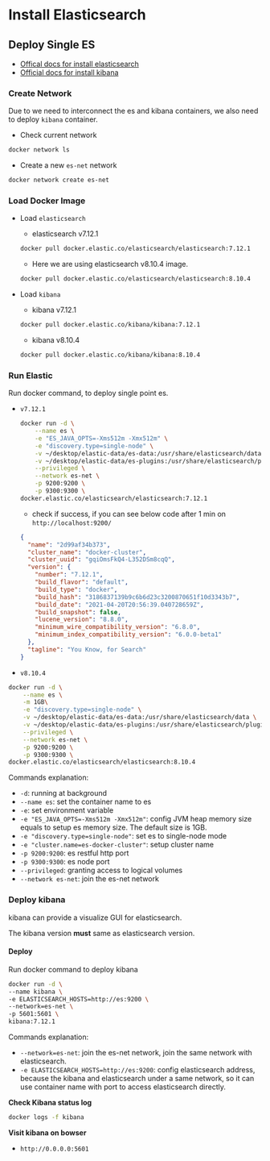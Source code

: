 # Install Elasticsearch

## Deploy Single ES

- [Offical docs for install elasticsearch](https://www.elastic.co/guide/en/elasticsearch/reference/current/docker.html)
- [Official docs for install kibana](https://www.elastic.co/guide/en/kibana/current/docker.html)

### Create Network

Due to we need to interconnect the es and kibana containers, we also need to deploy `kibana` container.

- Check current network

```sh
docker network ls
```

- Create a new `es-net` network

```sh
docker network create es-net
```

### Load Docker Image

- Load `elasticsearch`

  - elasticsearch v7.12.1

  ```sh
  docker pull docker.elastic.co/elasticsearch/elasticsearch:7.12.1
  ```

  - Here we are using elasticsearch v8.10.4 image.

  ```sh
  docker pull docker.elastic.co/elasticsearch/elasticsearch:8.10.4
  ```

- Load `kibana`

  - kibana v7.12.1

  ```sh
  docker pull docker.elastic.co/kibana/kibana:7.12.1
  ```

  - kibana v8.10.4

  ```sh
  docker pull docker.elastic.co/kibana/kibana:8.10.4
  ```

### Run Elastic

Run docker command, to deploy single point es.

- `v7.12.1`

  ```sh
  docker run -d \
      --name es \
      -e "ES_JAVA_OPTS=-Xms512m -Xmx512m" \
      -e "discovery.type=single-node" \
      -v ~/desktop/elastic-data/es-data:/usr/share/elasticsearch/data \
      -v ~/desktop/elastic-data/es-plugins:/usr/share/elasticsearch/plugins \
      --privileged \
      --network es-net \
      -p 9200:9200 \
      -p 9300:9300 \
  docker.elastic.co/elasticsearch/elasticsearch:7.12.1
  ```

  - check if success, if you can see below code after 1 min on `http://localhost:9200/`

  ```json
  {
    "name": "2d99af34b373",
    "cluster_name": "docker-cluster",
    "cluster_uuid": "gqiOmsFkQ4-L352DSm8cqQ",
    "version": {
      "number": "7.12.1",
      "build_flavor": "default",
      "build_type": "docker",
      "build_hash": "3186837139b9c6b6d23c3200870651f10d3343b7",
      "build_date": "2021-04-20T20:56:39.040728659Z",
      "build_snapshot": false,
      "lucene_version": "8.8.0",
      "minimum_wire_compatibility_version": "6.8.0",
      "minimum_index_compatibility_version": "6.0.0-beta1"
    },
    "tagline": "You Know, for Search"
  }
  ```

- `v8.10.4`

```sh
docker run -d \
    --name es \
    -m 1GB\
    -e "discovery.type=single-node" \
    -v ~/desktop/elastic-data/es-data:/usr/share/elasticsearch/data \
    -v ~/desktop/elastic-data/es-plugins:/usr/share/elasticsearch/plugins \
    --privileged \
    --network es-net \
    -p 9200:9200 \
    -p 9300:9300 \
docker.elastic.co/elasticsearch/elasticsearch:8.10.4
```

Commands explanation:

- `-d`: running at background
- `--name es`: set the container name to es
- `-e`: set environment variable
- `-e "ES_JAVA_OPTS=-Xms512m -Xmx512m"`: config JVM heap memory size equals to setup es memory size. The default size is 1GB.
- `-e "discovery.type=single-node"`: set es to single-node mode
- `-e "cluster.name=es-docker-cluster"`: setup cluster name
- `-p 9200:9200`: es restful http port
- `-p 9300:9300`: es node port
- `--privileged`: granting access to logical volumes
- `--network es-net`: join the es-net network

### Deploy kibana

kibana can provide a visualize GUI for elasticsearch.

The kibana version **must** same as elasticsearch version.

#### Deploy

Run docker command to deploy kibana

```sh
docker run -d \
--name kibana \
-e ELASTICSEARCH_HOSTS=http://es:9200 \
--network=es-net \
-p 5601:5601 \
kibana:7.12.1
```

Commands explanation:

- `--network=es-net`: join the es-net network, join the same network with elasticsearch.
- `-e ELASTICSEARCH_HOSTS=http://es:9200`: config elasticsearch address, because the kibana and elasticsearch under a same network, so it can use container name with port to access elasticsearch directly.

**Check Kibana status log**

```sh
docker logs -f kibana
```

**Visit kibana on bowser**

- `http://0.0.0.0:5601`
